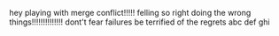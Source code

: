hey playing with merge conflict!!!!!
felling so right doing the wrong things!!!!!!!!!!!!!!
dont't fear failures be terrified of the regrets
abc def ghi
